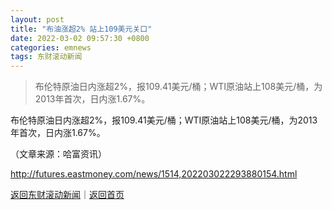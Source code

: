 ```yaml
---
layout: post
title: "布油涨超2% 站上109美元关口"
date: 2022-03-02 09:57:30 +0800
categories: emnews
tags: 东财滚动新闻
---
```

> 布伦特原油日内涨超2%，报109.41美元/桶；WTI原油站上108美元/桶，为2013年首次，日内涨1.67%。

<p>布伦特原油日内涨超2%，报109.41美元/桶；WTI原油站上108美元/桶，为2013年首次，日内涨1.67%。</p><p class="em_media">（文章来源：哈富资讯）</p>

<http://futures.eastmoney.com/news/1514,202203022293880154.html>

[返回东财滚动新闻](//finews.withounder.com/emnews/)｜[返回首页](//finews.withounder.com/)
